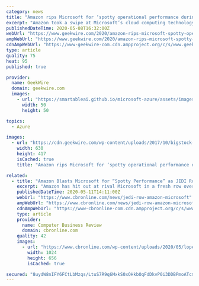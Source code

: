```yaml
---
category: news
title: "Amazon rips Microsoft for ‘spotty operational performance during the COVID-19 crisis’"
excerpt: "Amazon took a swipe at Microsoft’s cloud computing technology performance this week, calling out the company’s “spotty operational performance during the COVID-19 crisis.” The dig was part of"
publishedDateTime: 2020-05-08T16:32:00Z
webUrl: "https://www.geekwire.com/2020/amazon-rips-microsoft-spotty-operational-performance-covid-19-crisis/"
ampWebUrl: "https://www.geekwire.com/2020/amazon-rips-microsoft-spotty-operational-performance-covid-19-crisis/amp/"
cdnAmpWebUrl: "https://www-geekwire-com.cdn.ampproject.org/c/s/www.geekwire.com/2020/amazon-rips-microsoft-spotty-operational-performance-covid-19-crisis/amp/"
type: article
quality: 75
heat: 95
published: true

provider:
  name: GeekWire
  domain: geekwire.com
  images:
    - url: "https://smartableai.github.io/microsoft-azure/assets/images/organizations/geekwire.com-50x50.jpg"
      width: 50
      height: 50

topics:
  - Azure

images:
  - url: "https://cdn.geekwire.com/wp-content/uploads/2017/10/bigstock-Microsoft-Azure-113129231-630x417.jpg"
    width: 630
    height: 417
    isCached: true
    title: "Amazon rips Microsoft for ‘spotty operational performance during the COVID-19 crisis’"

related:
  - title: "Amazon Blasts Microsoft for “Spotty Performance” as JEDI Row Continues"
    excerpt: "Amazon has hit out at rival Microsoft in a fresh row over the controversial JEDI cloud contract — slating it for “spotty operational performance” and “self-righteous and pontificating” blog posts, following Microsoft’ $10 billion JEDI contract win, which will see it provide cloud services to the Pentagon. The comments, made Friday ..."
    publishedDateTime: 2020-05-11T14:11:00Z
    webUrl: "https://www.cbronline.com/news/jedi-row-amazon-microsoft"
    ampWebUrl: "https://www.cbronline.com/news/jedi-row-amazon-microsoft/amp/"
    cdnAmpWebUrl: "https://www-cbronline-com.cdn.ampproject.org/c/s/www.cbronline.com/news/jedi-row-amazon-microsoft/amp/"
    type: article
    provider:
      name: Computer Business Review
      domain: cbronline.com
    quality: 42
    images:
      - url: "https://www.cbronline.com/wp-content/uploads/2020/05/lopez-robin-1JS6n1uT-uI-unsplash-1024x656.jpg"
        width: 1024
        height: 656
        isCached: true

secured: "8uydW8nIFY6FCtLbMzqs/LtuS7R9q6MxkS0xOHkbOqFdDkvP0i3DDBPmoATcmzdSULF9ujca8KS3w8zS9UhYJiQYOBb/DCtd5ZdSobpZYXuACZpKGhUu6Gkzvqpix9EJCQMmXNUBbD8l3S+PFz8ZAs/0uCqKv3sD+5/KHq/4ebp1rH5CTlpQkSI7cEvPvOSPkpnk6FJe7Msvdo9CcfUkrEY5iPrrc1rUmGgkXSRhzIySeBytzrY9E9UHG8Ne0b7Ru7aaOmGqT+I5fiaFQKPbaMZnco0NYdqVvoR17YUOqUV2lZDNOhLET8I8Iv+PajMxW/iuUFyqQ5daEKFGkddEwuZvDOFoyvk+GHYohU4JjN3BJ7l6Bj4E3QOBw0r3cJi/+f6HHK5S2i1byO9l5/Jde/meLt6b+NXE9j0eroHoX9YOnBw0mbEshkxElFaOK28TBvXU0brbpfG3RYMaWZ7gyxLpNFtn7QPIux4SnKp1Fxo=;l1ZOb7+BCd2HL+jmX+Kmkg=="
---
```


